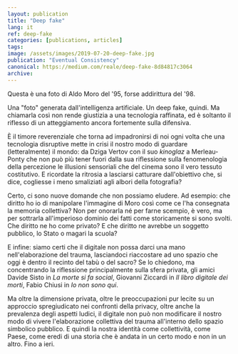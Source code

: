 ```yaml
---
layout: publication
title: "Deep fake"
lang: it
ref: deep-fake
categories: [publications, articles]
tags:
image: /assets/images/2019-07-20-deep-fake.jpg
publication: "Eventual Consistency"
canonical: https://medium.com/reale/deep-fake-8d84817c3064
archive:
---
```


Questa è una foto di Aldo Moro del '95, forse addirittura del '98.

Una "foto" generata dall'intelligenza artificiale. Un deep fake, quindi. Ma chiamarla così non rende giustizia a una tecnologia raffinata, ed è soltanto il riflesso di un atteggiamento ancora fortemente sulla difensiva.

È il timore reverenziale che torna ad impadronirsi di noi ogni volta che una tecnologia disruptive mette in crisi il nostro modo di guardare (letteralmente) il mondo: da Dziga Vertov con il suo *kinoglaz* a Merleau-Ponty che non può più tener fuori dalla sua riflessione sulla fenomenologia della percezione le illusioni sensoriali che del cinema sono il vero tessuto costitutivo. E ricordate la ritrosia a lasciarsi catturare dall'obiettivo che, si dice, cogliesse i meno smaliziati agli albori della fotografia?

Certo, ci sono nuove domande che non possiamo eludere. Ad esempio: che diritto ho io di manipolare l'immagine di Moro così come ce l'ha consegnata la memoria collettiva? Non per onorarla né per farne scempio, è vero, ma per sottrarla all'imperioso dominio dei fatti come storicamente si sono svolti. Che diritto ne ho come privato? E che diritto ne avrebbe un soggetto pubblico, lo Stato o magari la scuola?

E infine: siamo certi che il digitale non possa darci una mano nell'elaborazione del trauma, lasciandoci riaccostare ad uno spazio che oggi è dentro il recinto del tabù o del sacro? Se lo chiedono, ma concentrando la riflessione principalmente sulla sfera privata, gli amici Davide Sisto in *La morte si fa social*, Giovanni Ziccardi in *Il libro digitale dei morti*, Fabio Chiusi in *Io non sono qui*.

Ma oltre la dimensione privata, oltre le preoccupazioni pur lecite su un approccio spregiudicato nei confronti della privacy, oltre anche la prevalenza degli aspetti ludici, il digitale non può non modificare il nostro modo di vivere l'elaborazione collettiva del trauma all'interno dello spazio simbolico pubblico. E quindi la nostra identità come collettività, come Paese, come eredi di una storia che è andata in un certo modo e non in un altro. Fino a ieri.
